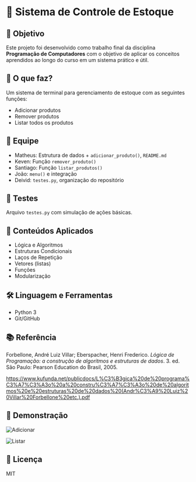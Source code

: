 # 🧾 Sistema de Controle de Estoque

## 📌 Objetivo
Este projeto foi desenvolvido como trabalho final da disciplina **Programação de Computadores** com o objetivo de aplicar os conceitos aprendidos ao longo do curso em um sistema prático e útil.

## 🚀 O que faz?
Um sistema de terminal para gerenciamento de estoque com as seguintes funções:
- Adicionar produtos
- Remover produtos
- Listar todos os produtos

## 👥 Equipe
- Matheus: Estrutura de dados + `adicionar_produto()`, `README.md`
- Keven: Função `remover_produto()`
- Santiago: Função `listar_produtos()`
- João: `menu()` e integração
- Deivid: `testes.py`, organização do repositório

## 🧪 Testes
Arquivo `testes.py` com simulação de ações básicas.

## 🧠 Conteúdos Aplicados
- Lógica e Algoritmos
- Estruturas Condicionais
- Laços de Repetição
- Vetores (listas)
- Funções
- Modularização

## 🛠️ Linguagem e Ferramentas
- Python 3
- Git/GitHub

## 📚 Referência
Forbellone, André Luiz Villar; Eberspacher, Henri Frederico. *Lógica de Programação: a construção de algoritmos e estruturas de dados*. 3. ed. São Paulo: Pearson Education do Brasil, 2005.

https://www.kufunda.net/publicdocs/L%C3%B3gica%20de%20programa%C3%A7%C3%A3o%20a%20constru%C3%A7%C3%A3o%20de%20algoritmos%20e%20estruturas%20de%20dados%20(Andr%C3%A9%20Luiz%20Villar%20Forbellone%20etc.).pdf

## 📸 Demonstração

![Adicionar](https://github.com/user-attachments/assets/0c6d7444-7ca3-49ad-8c2d-aedda53556ef)

![Listar](https://github.com/user-attachments/assets/9e775b77-f354-4b8e-b776-c493ad76064b)


## 📄 Licença
MIT
